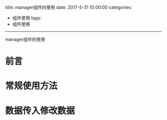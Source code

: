 title: manager组件的使用
date: 2017-5-31 10:00:00
categories: 
- 组件使用
tags: 
- 组件使用

---

manager组件的使用

# 前言


# 常规使用方法



# 数据传入修改数据




